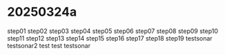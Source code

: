 # 20250324a

step01
step02
step03
step04
step05
step06
step07
step08
step09
step10
step11
step12
step13
step14
step15
step16
step17
step18
step19
testsonar
testsonar2
test
test
testsonar
